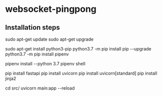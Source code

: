 # websocket-pingpong
## Installation steps

sudo apt-get update
sudo apt-get upgrade

sudo apt-get install python3-pip
python3.7 -m pip install pip --upgrade
python3.7 -m pip install pipenv

pipenv install --python 3.7
pipenv shell

pip install fastapi 
pip install uvicorn 
pip install uvicorn[standard]
pip install jinja2

cd src/
uvicorn main:app --reload